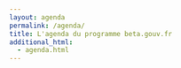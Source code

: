 ```yaml
---
layout: agenda
permalink: /agenda/
title: L'agenda du programme beta.gouv.fr
additional_html:
  - agenda.html
---
```

  